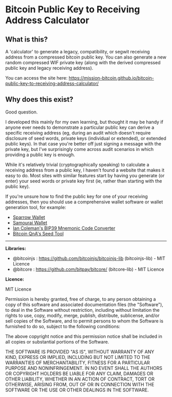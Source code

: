 # Bitcoin Public Key to Receiving Address Calculator

## What is this?
A 'calculator' to generate a legacy, compatibility, or segwit receiving address from a compressed bitcoin public key. You can also generate a new random compressed WIF private key (along with the derived compressed public key and legacy receiving address).

You can access the site here: https://mission-bitcoin.github.io/bitcoin-public-key-to-receiving-address-calculator/

## Why does this exist?
Good question. 

I developed this mainly for my own learning, but thought it may be handy if anyone ever needs to demonstrate a particular public key can derive a specific receiving address (eg, during an audit which doesn't require disclosure of seed words, private keys (individual or extended), or extended public keys). In that case you're better off just signing a message with the private key, but I've surprisingly come across audit scenarios in which providing a public key is enough.

While it's relatively trivial (cryptographically speaking) to calculate a receiving address from a public key, I haven't found a website that makes it easy to do. Most sites with similar features start by having you generate (or enter) your seed words or private key first (ie, rather than starting with the public key).

If you're unsure how to find the public key for one of your receiving addresses, then you should use a comprehensive wallet software or wallet generation tool, for example:
- <a href="https://sparrowwallet.com/">Sparrow Wallet</a>
- <a href="https://samouraiwallet.com/">Samourai Wallet</a>
- <a href="https://iancoleman.io/bip39/">Ian Coleman's BIP39 Mnemonic Code Converter</a>
- <a href="https://bitcoiner.guide/seed/">Bitcoin QnA's Seed Tool</a>

------------------------------------------------------------------------------------------------------------------

**Libraries:**

- @bitcoinjs : https://github.com/bitcoinjs/bitcoinjs-lib (bitcoinjs-lib) - MIT Licence
- @bitcore : https://github.com/bitpay/bitcore/ (bitcore-lib) - MIT Licence

**Licence:**

MIT Licence

Permission is hereby granted, free of charge, to any person obtaining a copy of this software and associated documentation files (the "Software"), to deal in the Software without restriction, including without limitation the rights to use, copy, modify, merge, publish, distribute, sublicense, and/or sell copies of the Software, and to permit persons to whom the Software is furnished to do so, subject to the following conditions:

The above copyright notice and this permission notice shall be included in all copies or substantial portions of the Software.

THE SOFTWARE IS PROVIDED "AS IS", WITHOUT WARRANTY OF ANY KIND, EXPRESS OR IMPLIED, INCLUDING BUT NOT LIMITED TO THE WARRANTIES OF MERCHANTABILITY, FITNESS FOR A PARTICULAR PURPOSE AND NONINFRINGEMENT. IN NO EVENT SHALL THE AUTHORS OR COPYRIGHT HOLDERS BE LIABLE FOR ANY CLAIM, DAMAGES OR OTHER LIABILITY, WHETHER IN AN ACTION OF CONTRACT, TORT OR OTHERWISE, ARISING FROM, OUT OF OR IN CONNECTION WITH THE SOFTWARE OR THE USE OR OTHER DEALINGS IN THE SOFTWARE.
